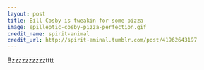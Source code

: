 ```yaml
---
layout: post
title: Bill Cosby is tweakin for some pizza
image: epilleptic-cosby-pizza-perfection.gif
credit_name: spirit-animal
credit_url: http://spirit-aminal.tumblr.com/post/41962643197
---
```


Bzzzzzzzzzztttt


